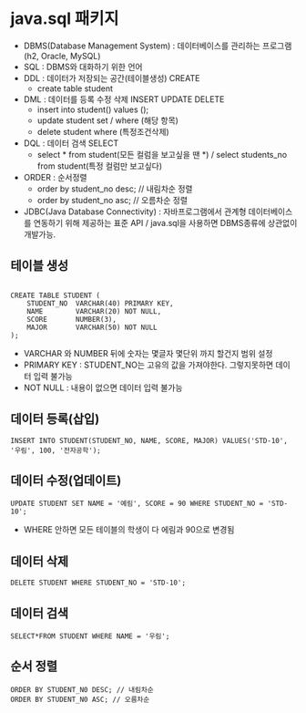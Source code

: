 # java.sql 패키지

- DBMS(Database Management System) : 데이터베이스를 관리하는 프로그램(h2, Oracle, MySQL)
- SQL : DBMS와 대화하기 위한 언어
- DDL : 데이터가 저장되는 공간(테이블생성) CREATE 
    - create table student
- DML : 데이터를 등록 수정 삭제 INSERT UPDATE DELETE 
    - insert into student() values ();
    - update student set / where (해당 항목)
    - delete student where (특정조건삭제)
- DQL : 데이터 검색 SELECT
    - select * from student(모든 컬럼을 보고싶을 땐 *) /  select students_no from student(특정 컬럼만 보고싶다)
- ORDER : 순서정렬
    - order by student_no desc; // 내림차순 정렬
    - order by student_no asc; // 오름차순 정렬
- JDBC(Java Database Connectivity) : 자바프로그램에서 관계형 데이터베이스를 연동하기 위해 제공하는 표준 API / java.sql을 사용하면 DBMS종류에 상관없이 개발가능.

## 테이블 생성

```shell

CREATE TABLE STUDENT (
	STUDENT_NO	VARCHAR(40)	PRIMARY KEY,
	NAME		VARCHAR(20)	NOT NULL,
	SCORE		NUMBER(3),
	MAJOR		VARCHAR(50)	NOT NULL
);

```
- VARCHAR 와 NUMBER 뒤에 숫자는 몇글자 몇단위 까지 할건지 범위 설정
- PRIMARY KEY : STUDENT_NO는 고유의 값을 가져야한다. 그렇지못하면 데이터 입력 불가능
- NOT NULL : 내용이 없으면 데이터 입력 불가능

## 데이터 등록(삽입)

```shell
INSERT INTO STUDENT(STUDENT_NO, NAME, SCORE, MAJOR) VALUES('STD-10', '우림', 100, '전자공학');
```

## 데이터 수정(업데이트)

```shell
UPDATE STUDENT SET NAME = '예림', SCORE = 90 WHERE STUDENT_NO = 'STD-10';
```
- WHERE 안하면 모든 테이블의 학생이 다 에림과 90으로 변경됨

## 데이터 삭제

```shell
DELETE STUDENT WHERE STUDENT_NO = 'STD-10';
```

## 데이터 검색

```shell
SELECT*FROM STUDENT WHERE NAME = '우림';
```

## 순서 정렬

```shell
ORDER BY STUDENT_N0 DESC; // 내림차순
ORDER BY STUDENT_N0 ASC; // 오름차순
```
